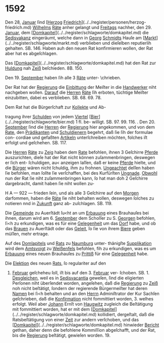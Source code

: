 # 1592

Den 28, [Januar](../../register/worte/januar.md) ſind [[Herzog](../../register/worte/herzog.md) [Friedrich](../../register/worte/friedrich.md)](../../register/personen/herzog-friedrich.md) [Wilhelms](../../register/worte/wilhelms.md) [Räte](../../register/worte/räte.md)
anher gelangt und [Freitags](../../register/worte/freitags.md) nachher, den 29. [Januar](../../register/worte/januar.md), dem
[[Domkapitel](../../register/worte/domkapitel.md)](../../register/schlagworte/domkapitel.md) die [Sedisvakanz](../../register/worte/sedisvakanz.md) eingeräumt, welche dann in
[Georg](../../register/orte/georg.md) [Schmidts](../../register/worte/schmidts.md) Hauſe am [[Markt](../../register/worte/markt.md)](../../register/schlagworte/markt.md) verblieben und dieſelben
reputierlih gehalten. SB. 146. Haben auh den neuen
Rat konfirmieren wollen, der Rat aber hat es abgeſchlagen.

Das [[Domkapitel](../../register/worte/domkapitel.md)](../../register/schlagworte/domkapitel.md) hat den Rat zur [Huldung](../../register/worte/huldung.md) nah [Zeiß](../../register/orte/zeiß.md)
beſchieden. 8B. 150.

Den 19. [September](../../register/worte/september.md) haben ſih alle 3 [Räte](../../register/worte/räte.md) unter-
\chrieben.

Der Rat hat der [Regierung](../../register/worte/regierung.md) die [Einbittung](../../register/worte/einbittung.md) der Meiſter
in die [Handwerker](../../register/worte/handwerker.md) niht nachgeben wollen. [Darauf](../../register/worte/darauf.md) die
[Herren](../../register/worte/herren.md) [Räte](../../register/worte/räte.md) ſih erboten, tüchtige Meiſter einzubitten,
dabei es verblieben. SB. 68. 69. 78.

Dem Rat hat die Bürgerſchaft zur [Kollekte](../../register/worte/kollekte.md) und Ab-

tragung ihrer [Schulden](../../register/worte/schulden.md) von jedem [Viertel](../../register/worte/viertel.md) [[Bier](../../register/worte/bier.md)](../../register/schlagworte/bier.md) 1 fl. be-
willigt. SB. 97. 99. 116.
. Den 20. [September](../../register/worte/september.md) ſind die [Herren](../../register/worte/herren.md) der [Regierung](../../register/worte/regierung.md)
hier angekommen, und von dem [Rate](../../register/worte/rate.md), den [Prädikanten](../../register/worte/prädikanten.md)
und [Schuldienern](../../register/worte/schuldienern.md) begehrt, daß ſie ſih der formulae con-
cordiae und gefaßten [Artikeln](../../register/worte/artikeln.md) unterſchreiben möchten,
folches iſt erfolgt und geſchehen. SB. 117.

Die [Herren](../../register/worte/herren.md) [Räte](../../register/worte/räte.md) zu [Zeig](../../register/orte/zeig.md) haben dem [Rate](../../register/worte/rate.md) befohlen,
ihnen 3 Geſchirre [Pferde](../../register/worte/pferde.md) auszurichten, dieſe hat der Rat
nicht können zuſammenbringen, deswegen er ſich ent-
ſchuldigen, au< anzeigen laſſen, daß er keine [Pferde](../../register/worte/pferde.md)
hielte, und die [Bürger](../../register/worte/bürger.md) wären nicht ſchuldig, ihm zu
frohnen. [Ungeachtet](../../register/worte/ungeachtet.md) deſſen haben ſie befohlen, man ſollte
ſie verſchaffen, bei des Kurfürſten [Ungnade](../../register/worte/ungnade.md). [Obwohl](../../register/worte/obwohl.md) nun
der Rat ſie niht zuſammenbringen kann, ſo hat man doh
2 Geſchirre dargebracht, damit haben ſie niht wollen zu-


H
A
— 922 —
frieden ſein, und als alle 3 Geſchirre auf den [Morgen](../../register/worte/morgen.md)
darfommen, haben die [Räte](../../register/worte/räte.md) ſie niht behalten wollen,
deswegen ſolches zu notieren nnd in [Zukunft](../../register/orte/zukunft.md) ganz ab-
zuſchlagen. SB. 119.

Die [Gemeinde](../../register/worte/gemeinde.md) zu Auerſtädt ſu<ht an um [Erbauung](../../register/worte/erbauung.md)
eines Brauhauſes bei ihnen, darum wird am 6. [September](../../register/worte/september.md)
dem Schoſſer zu S. [Georgen](../../register/worte/georgen.md) befohlen, ſi<h zu erkundigen,
was es für eine [Gelegenheit](../../register/worte/gelegenheit.md) um das [Dorf](../../register/worte/dorf.md) habe, und ob
das [Brauen](../../register/worte/brauen.md) zu Auerſtädt oder das [Geleit](../../register/worte/geleit.md), ſo ſie von
ihrem [Biere](../../register/worte/biere.md) geben müſſen, mehr ertrage.

Auf des [Domlapitels](../../register/worte/domlapitels.md) und [Rats](../../register/worte/rats.md) zu [Naumburg](../../register/orte/naumburg.md) unter-
thänigſte [Supplikation](../../register/worte/supplikation.md) wird dem [Amtsvoigt](../../register/worte/amtsvoigt.md) zu [Weißenfels](../../register/orte/weißenfels.md)
befohlen, fih zu erkundigen, was es um [Erbauung](../../register/worte/erbauung.md) eines
neuen Brauhauſes zu [Prittiß](../../register/orte/prittiß.md) für eine [Gelegenheit](../../register/worte/gelegenheit.md) habe.

Die [Elektion](../../register/worte/elektion.md) des neuen [Rats](../../register/worte/rats.md), ſo regulariter auf den
1. [Februar](../../register/worte/februar.md) geſcheheu ſoll, iſt bis auf den 3. [Februar](../../register/worte/februar.md) ver-
ſchoben. SB. 1. [Desgleichen](../../register/worte/desgleichen.md), weil es in [Sedisvacantia](../../register/orte/sedisvacantia.md)
geweſen, ſind die eligierten Perſonen niht überſendet
worden, angeſehen, daß die [Regierung](../../register/worte/regierung.md) zu [Zeiß](../../register/orte/zeiß.md) noh nicht
beſtätigt, ſondern der regierende Bürgermeiſter hat deren
[Namen](../../register/worte/namen.md) bei ſi<h behalten und an den [Herrn](../../register/worte/herrn.md) Adminiſtrator
der Kur Sachſen geſchrieben, daß die [Konfirmation](../../register/worte/konfirmation.md) nicht
fommittiert worden, 3. welhes erfolgt. Weil aber
[Johann](../../register/worte/johann.md) Ernſt von [Haugwitz](../../register/orte/haugwitz.md) zugleich die Beſtätigung mit
fommittiert worden, hat er mit dem [[Domkapitel](../../register/worte/domkapitel.md)](../../register/schlagworte/domkapitel.md) kollidiert,
dergeſtalt, daß die Ratsbeſtätigung von einer [Zeit](../../register/worte/zeit.md) zur
andern verſchoben, und das [[Domkapitel](../../register/worte/domkapitel.md)](../../register/schlagworte/domkapitel.md) hinwieder [Bericht](../../register/worte/bericht.md)
gethan, daher denn die befohlene Kommiſſion abgeſchafft,
und der Rat, bis die [Regierung](../../register/worte/regierung.md) beſtätigt, gewieſen
worden. 19.
